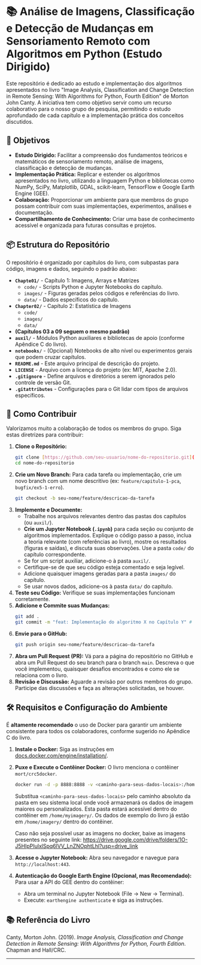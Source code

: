 # 📚 Análise de Imagens, Classificação e Detecção de Mudanças em Sensoriamento Remoto com Algoritmos em Python (Estudo Dirigido)

Este repositório é dedicado ao estudo e implementação dos algoritmos apresentados no livro "Image Analysis, Classification and Change Detection in Remote Sensing: With Algorithms for Python, Fourth Edition" de Morton John Canty. A iniciativa tem como objetivo servir como um recurso colaborativo para o nosso grupo de pesquisa, permitindo o estudo aprofundado de cada capítulo e a implementação prática dos conceitos discutidos.

## 🎯 Objetivos

* **Estudo Dirigido:** Facilitar a compreensão dos fundamentos teóricos e matemáticos de sensoriamento remoto, análise de imagens, classificação e detecção de mudanças.
* **Implementação Prática:** Replicar e estender os algoritmos apresentados no livro, utilizando a linguagem Python e bibliotecas como NumPy, SciPy, Matplotlib, GDAL, scikit-learn, TensorFlow e Google Earth Engine (GEE).
* **Colaboração:** Proporcionar um ambiente para que membros do grupo possam contribuir com suas implementações, experimentos, análises e documentação.
* **Compartilhamento de Conhecimento:** Criar uma base de conhecimento acessível e organizada para futuras consultas e projetos.
## 📦 Estrutura do Repositório

O repositório é organizado por capítulos do livro, com subpastas para código, imagens e dados, seguindo o padrão abaixo:

* **`Chapte01/`** - Capítulo 1: Imagens, Arrays e Matrizes
    * `code/` - Scripts Python e Jupyter Notebooks do capítulo.
    * `images/` - Figuras geradas pelos códigos e referências do livro.
    * `data/` - Dados específicos do capítulo.
* **`Chapter02/`** - Capítulo 2: Estatística de Imagens
    * `code/`
    * `images/`
    * `data/`
* **(Capítulos 03 a 09 seguem o mesmo padrão)**
* **`auxil/`** - Módulos Python auxiliares e bibliotecas de apoio (conforme Apêndice C do livro).
* **`notebooks/`** - (Opcional) Notebooks de alto nível ou experimentos gerais que podem cruzar capítulos.
* **`README.md`** - Este arquivo principal de descrição do projeto.
* **`LICENSE`** - Arquivo com a licença do projeto (ex: MIT, Apache 2.0).
* **`.gitignore`** - Define arquivos e diretórios a serem ignorados pelo controle de versão Git.
* **`.gitattributes`** - Configurações para o Git lidar com tipos de arquivos específicos.


## 🚀 Como Contribuir

Valorizamos muito a colaboração de todos os membros do grupo. Siga estas diretrizes para contribuir:

1.  **Clone o Repositório:**
    ```bash
    git clone [https://github.com/seu-usuario/nome-do-repositorio.git](https://github.com/seu-usuario/nome-do-repositorio.git)
    cd nome-do-repositorio
    ```
2.  **Crie um Novo Branch:** Para cada tarefa ou implementação, crie um novo branch com um nome descritivo (ex: `feature/capitulo-1-pca`, `bugfix/ex5-1-erro`).
    ```bash
    git checkout -b seu-nome/feature/descricao-da-tarefa
    ```
3.  **Implemente e Documente:**
    * Trabalhe nos arquivos relevantes dentro das pastas dos capítulos (ou `auxil/`).
    * **Crie um Jupyter Notebook (`.ipynb`)** para cada seção ou conjunto de algoritmos implementados. Explique o código passo a passo, inclua a teoria relevante (com referências ao livro), mostre os resultados (figuras e saídas), e discuta suas observações. Use a pasta `code/` do capítulo correspondente.
    * Se for um script auxiliar, adicione-o à pasta `auxil/`.
    * Certifique-se de que seu código esteja comentado e seja legível.
    * Adicione quaisquer imagens geradas para a pasta `images/` do capítulo.
    * Se usar novos dados, adicione-os à pasta `data/` do capítulo.
4.  **Teste seu Código:** Verifique se suas implementações funcionam corretamente.
5.  **Adicione e Commite suas Mudanças:**
    ```bash
    git add .
    git commit -m "feat: Implementação do algoritmo X no Capítulo Y" # Use mensagens de commit claras e concisas
    ```
6.  **Envie para o GitHub:**
    ```bash
    git push origin seu-nome/feature/descricao-da-tarefa
    ```
7.  **Abra um Pull Request (PR):** Vá para a página do repositório no GitHub e abra um Pull Request do seu branch para o branch `main`. Descreva o que você implementou, quaisquer desafios encontrados e como ele se relaciona com o livro.
8.  **Revisão e Discussão:** Aguarde a revisão por outros membros do grupo. Participe das discussões e faça as alterações solicitadas, se houver.

## 🛠️ Requisitos e Configuração do Ambiente

É **altamente recomendado** o uso de Docker para garantir um ambiente consistente para todos os colaboradores, conforme sugerido no Apêndice C do livro.

1.  **Instale o Docker:** Siga as instruções em [docs.docker.com/engine/installation/](https://docs.docker.com/engine/installation/).
2.  **Puxe e Execute o Contêiner Docker:**
    O livro menciona o contêiner `mort/crc5docker`.
    ```bash
    docker run -d -p 8888:8888 -v <caminho-para-seus-dados-locais>:/home/imagery/ --name=crc5 mort/crc5docker
    ```
    Substitua `<caminho-para-seus-dados-locais>` pelo caminho absoluto da pasta em seu sistema local onde você armazenará os dados de imagem maiores ou personalizados. Esta pasta estará acessível dentro do contêiner em `/home/myimagery/`. Os dados de exemplo do livro já estão em `/home/imagery/` dentro do contêiner.
    
    Caso não seja possível usar as imagens no docker, baixe as imagens presentes no seguinte link: https://drive.google.com/drive/folders/1O-J5HIpPIulxlSpq6lVV_LnZNOphtLhl?usp=drive_link
4.  **Acesse o Jupyter Notebook:** Abra seu navegador e navegue para `http://localhost:443`.
5.  **Autenticação do Google Earth Engine (Opcional, mas Recomendado):**
    Para usar a API do GEE dentro do contêiner:
    * Abra um terminal no Jupyter Notebook (File -> New -> Terminal).
    * Execute: `earthengine authenticate` e siga as instruções.

## 📚 Referência do Livro

Canty, Morton John. (2019). *Image Analysis, Classification and Change Detection in Remote Sensing: With Algorithms for Python, Fourth Edition*. Chapman and Hall/CRC.

---
